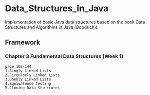 # Data_Structures_In_Java
Implementation of basic Java data structures based on the book Data Structures and Algorithms in Java (Goodrich))

## Framework

### Chapter 3 Fundamental Data Structures (Week 1)
    page 103-144
    1.Singly Linked Lists
    2.Circularly Linked Lists
    3.Doubly Linked Lists
    4.Equivalence Testing 
    5.Cloning Data Structures
  
